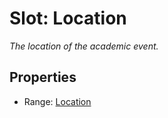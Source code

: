 # Slot: Location
_The location of the academic event._



<!-- no inheritance hierarchy -->


## Properties

 * Range: [Location](Location.md)







